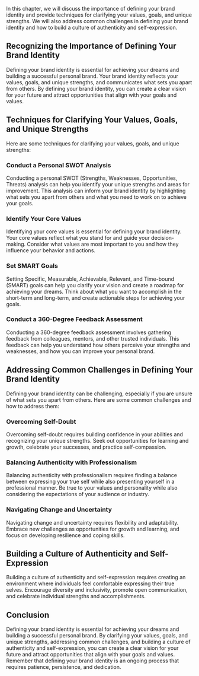 
In this chapter, we will discuss the importance of defining your brand identity and provide techniques for clarifying your values, goals, and unique strengths. We will also address common challenges in defining your brand identity and how to build a culture of authenticity and self-expression.

Recognizing the Importance of Defining Your Brand Identity
----------------------------------------------------------

Defining your brand identity is essential for achieving your dreams and building a successful personal brand. Your brand identity reflects your values, goals, and unique strengths, and communicates what sets you apart from others. By defining your brand identity, you can create a clear vision for your future and attract opportunities that align with your goals and values.

Techniques for Clarifying Your Values, Goals, and Unique Strengths
------------------------------------------------------------------

Here are some techniques for clarifying your values, goals, and unique strengths:

### Conduct a Personal SWOT Analysis

Conducting a personal SWOT (Strengths, Weaknesses, Opportunities, Threats) analysis can help you identify your unique strengths and areas for improvement. This analysis can inform your brand identity by highlighting what sets you apart from others and what you need to work on to achieve your goals.

### Identify Your Core Values

Identifying your core values is essential for defining your brand identity. Your core values reflect what you stand for and guide your decision-making. Consider what values are most important to you and how they influence your behavior and actions.

### Set SMART Goals

Setting Specific, Measurable, Achievable, Relevant, and Time-bound (SMART) goals can help you clarify your vision and create a roadmap for achieving your dreams. Think about what you want to accomplish in the short-term and long-term, and create actionable steps for achieving your goals.

### Conduct a 360-Degree Feedback Assessment

Conducting a 360-degree feedback assessment involves gathering feedback from colleagues, mentors, and other trusted individuals. This feedback can help you understand how others perceive your strengths and weaknesses, and how you can improve your personal brand.

Addressing Common Challenges in Defining Your Brand Identity
------------------------------------------------------------

Defining your brand identity can be challenging, especially if you are unsure of what sets you apart from others. Here are some common challenges and how to address them:

### Overcoming Self-Doubt

Overcoming self-doubt requires building confidence in your abilities and recognizing your unique strengths. Seek out opportunities for learning and growth, celebrate your successes, and practice self-compassion.

### Balancing Authenticity with Professionalism

Balancing authenticity with professionalism requires finding a balance between expressing your true self while also presenting yourself in a professional manner. Be true to your values and personality while also considering the expectations of your audience or industry.

### Navigating Change and Uncertainty

Navigating change and uncertainty requires flexibility and adaptability. Embrace new challenges as opportunities for growth and learning, and focus on developing resilience and coping skills.

Building a Culture of Authenticity and Self-Expression
------------------------------------------------------

Building a culture of authenticity and self-expression requires creating an environment where individuals feel comfortable expressing their true selves. Encourage diversity and inclusivity, promote open communication, and celebrate individual strengths and accomplishments.

Conclusion
----------

Defining your brand identity is essential for achieving your dreams and building a successful personal brand. By clarifying your values, goals, and unique strengths, addressing common challenges, and building a culture of authenticity and self-expression, you can create a clear vision for your future and attract opportunities that align with your goals and values. Remember that defining your brand identity is an ongoing process that requires patience, persistence, and dedication.
